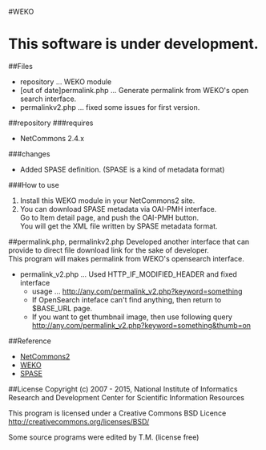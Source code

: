 #WEKO


# **This software is under development.** #


##Files
* repository ... WEKO module
* [out of date]permalink.php ... Generate permalink from WEKO's open search interface.
* permalinkv2.php ... fixed some issues for first version.


##repository
###requires
* NetCommons 2.4.x  

###changes
* Added SPASE definition. (SPASE is a kind of metadata format)

###How to use

1. Install this WEKO module in your NetCommons2 site.  
2. You can download SPASE metadata via OAI-PMH interface.  
Go to Item detail page, and push the OAI-PMH button.  
You will get the XML file written by SPASE metadata format.

##permalink.php, permalinkv2.php
Developed another interface that can provide to direct file download link for the sake of developer.  
This program will makes permalink from WEKO's opensearch interface.

* permalink\_v2.php ... Used HTTP\_IF\_MODIFIED_HEADER and fixed interface 
  * usage ... http://any.com/permalink_v2.php?keyword=something  
  * If OpenSearch inteface can't find anything, then return to $BASE_URL page.  
  * If you want to get thumbnail image, then use following query  
  http://any.com/permalink_v2.php?keyword=something&thumb=on  
  


##Reference
* [NetCommons2](http://www.netcommons.org/)
* [WEKO](http://weko.at.nii.ac.jp/)
* [SPASE](http://www.spase-group.org/)

##License
Copyright (c) 2007 - 2015, National Institute of Informatics  
Research and Development Center for Scientific Information Resources  

This program is licensed under a Creative Commons BSD Licence  
http://creativecommons.org/licenses/BSD/

Some source programs were edited by T.M.
(license free)


